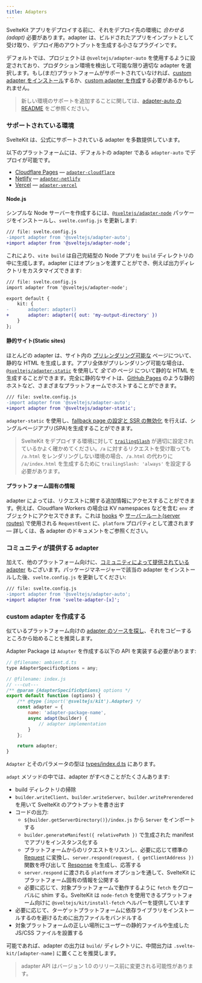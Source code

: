 ```yaml
---
title: Adapters
---
```


SvelteKit アプリをデプロイする前に、それをデプロイ先の環境に _合わせる(adapt)_ 必要があります。adapter は、ビルドされたアプリをインプットとして受け取り、デプロイ用のアウトプットを生成する小さなプラグインです。

デフォルトでは、プロジェクトは `@sveltejs/adapter-auto` を使用するように設定されており、プロダクション環境を検出して可能な限り適切な adapter を選択します。もし(まだ)プラットフォームがサポートされていなければ、[custom adapter をインストール](/docs/adapters#community-adapters)するか、[custom adapter を作成](/docs/adapters#writing-custom-adapters)する必要があるかもしれません。

> 新しい環境のサポートを追加することに関しては、[adapter-auto の README](https://github.com/sveltejs/kit/tree/master/packages/adapter-auto) をご参照ください。

### サポートされている環境

SvelteKit は、公式にサポートされている adapter を多数提供しています。

以下のプラットフォームには、デフォルトの adapter である `adapter-auto` でデプロイが可能です。

- [Cloudflare Pages](https://developers.cloudflare.com/pages/) — [`adapter-cloudflare`](https://github.com/sveltejs/kit/tree/master/packages/adapter-cloudflare)
- [Netlify](https://netlify.com) — [`adapter-netlify`](https://github.com/sveltejs/kit/tree/master/packages/adapter-netlify)
- [Vercel](https://vercel.com) — [`adapter-vercel`](https://github.com/sveltejs/kit/tree/master/packages/adapter-vercel)

#### Node.js

シンプルな Node サーバーを作成するには、[`@sveltejs/adapter-node`](https://github.com/sveltejs/kit/tree/master/packages/adapter-node) パッケージをインストールし、`svelte.config.js` を更新します:

```diff
/// file: svelte.config.js
-import adapter from '@sveltejs/adapter-auto';
+import adapter from '@sveltejs/adapter-node';
```

これにより、`vite build` は自己完結型の Node アプリを `build` ディレクトリの中に生成します。adapter にはオプションを渡すことができ、例えば出力ディレクトリをカスタマイズできます:

```diff
/// file: svelte.config.js
import adapter from '@sveltejs/adapter-node';

export default {
	kit: {
-		adapter: adapter()
+		adapter: adapter({ out: 'my-output-directory' })
	}
};
```

#### 静的サイト(Static sites)

ほとんどの adapter は、サイト内の [プリレンダリング可能な](/docs/page-options#prerender) ページについて、静的な HTML を生成します。アプリ全体がプリレンダリング可能な場合は、[`@sveltejs/adapter-static`](https://github.com/sveltejs/kit/tree/master/packages/adapter-static) を使用して _全ての_ ページ について静的な HTML を生成することができます。完全に静的なサイトは、[GitHub Pages](https://pages.github.com/) のような静的ホストなど、さまざまなプラットフォームでホストすることができます。

```diff
/// file: svelte.config.js
-import adapter from '@sveltejs/adapter-auto';
+import adapter from '@sveltejs/adapter-static';
```

`adapter-static` を使用し、[fallback page の設定と SSR の無効化](https://github.com/sveltejs/kit/tree/master/packages/adapter-static#spa-mode) を行えば、シングルページアプリ(SPA)を生成することができます。

> SvelteKit をデプロイする環境に対して [`trailingSlash`](/docs/configuration#trailingslash) が適切に設定されているかよく確かめてください。`/a` に対するリクエストを受け取っても `/a.html` をレンダリングしない環境の場合、`/a.html` の代わりに `/a/index.html` を生成するために `trailingSlash: 'always'` を設定する必要があります。

#### プラットフォーム固有の情報

adapter によっては、リクエストに関する追加情報にアクセスすることができます。例えば、Cloudflare Workers の場合は KV namespaces などを含む `env` オブジェクトにアクセスできます。これは [hooks](/docs/hooks) や [サーバールート(server routes)](/docs/routing#server) で使用される `RequestEvent` に、`platform` プロパティとして渡されます — 詳しくは、各 adapter のドキュメントをご参照ください。

### コミュニティが提供する adapter

加えて、他のプラットフォーム向けに、[コミュニティによって提供されている adapter](https://sveltesociety.dev/components#adapters) もございます。パッケージマネージャーで該当の adapter をインストールした後、`svelte.config.js` を更新してください:

```diff
/// file: svelte.config.js
-import adapter from '@sveltejs/adapter-auto';
+import adapter from 'svelte-adapter-[x]';
```

### custom adapter を作成する

似ているプラットフォーム向けの [adapter のソースを探し](https://github.com/sveltejs/kit/tree/master/packages)、それをコピーするところから始めることを推奨します。

Adapter Package は `Adapter` を作成する以下の API を実装する必要があります:

```js
// @filename: ambient.d.ts
type AdapterSpecificOptions = any;

// @filename: index.js
// ---cut---
/** @param {AdapterSpecificOptions} options */
export default function (options) {
	/** @type {import('@sveltejs/kit').Adapter} */
	const adapter = {
		name: 'adapter-package-name',
		async adapt(builder) {
			// adapter implementation
		}
	};

	return adapter;
}
```

`Adapter` とそのパラメータの型は [types/index.d.ts](https://github.com/sveltejs/kit/blob/master/packages/kit/types/index.d.ts) にあります。

`adapt` メソッドの中では、adapter がすべきことがたくさんあります:

- build ディレクトリの掃除
- `builder.writeClient`、`builder.writeServer`、`builder.writePrerendered` を用いて SvelteKit のアウトプットを書き出す
- コードの出力:
  - `${builder.getServerDirectory()}/index.js` から `Server` をインポートする
  - `builder.generateManifest({ relativePath })` で生成された manifest でアプリをインスタンス化する
  - プラットフォームからのリクエストをリスンし、必要に応じて標準の [Request](https://developer.mozilla.org/ja/docs/Web/API/Request) に変換し、`server.respond(request, { getClientAddress })` 関数を呼び出して [Response](https://developer.mozilla.org/ja/docs/Web/API/Response) を生成し、応答する
  - `server.respond` に渡される `platform` オプションを通して、SvelteKit にプラットフォーム固有の情報を公開する 
  - 必要に応じて、対象プラットフォームで動作するように `fetch` をグローバルに shim する。SvelteKit は `node-fetch` を使用できるプラットフォーム向けに `@sveltejs/kit/install-fetch` ヘルパーを提供しています 
- 必要に応じて、ターゲットプラットフォームに依存ライブラリをインストールするのを避けるために出力ファイルをバンドルする
- 対象プラットフォームの正しい場所にユーザーの静的ファイルや生成した JS/CSS ファイルを設置する

可能であれば、adapter の出力は `build/` ディレクトリに、中間出力は `.svelte-kit/[adapter-name]` に置くことを推奨します。

> adapter API はバージョン 1.0 のリリース前に変更される可能性があります。

